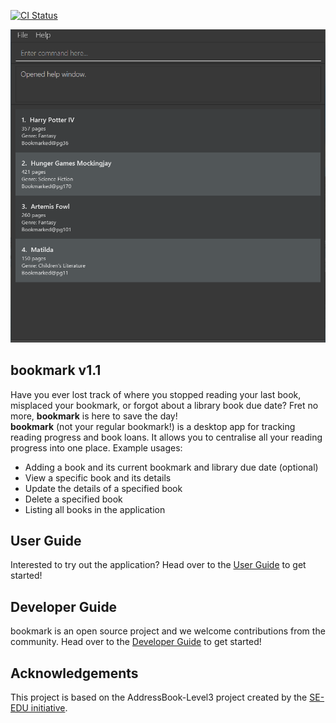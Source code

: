 [![CI Status](https://github.com/se-edu/addressbook-level3/workflows/Java%20CI/badge.svg)](https://github.com/se-edu/addressbook-level3/actions)

![Ui](docs/images/Ui.png)

## bookmark v1.1
Have you ever lost track of where you stopped reading your last book, misplaced your bookmark, or forgot about a library book due date?
Fret no more, **bookmark** is here to save the day!<br>
**bookmark** (not your regular bookmark!) is a desktop app for tracking reading progress and book loans. It allows you to centralise all your
reading progress into one place.
Example usages:
* Adding a book and its current bookmark and library due date (optional)
* View a specific book and its details
* Update the details of a specified book
* Delete a specified book
* Listing all books in the application
## User Guide
Interested to try out the application? Head over to the [User Guide](https://nus-cs2103-ay2021s1.github.io/tp/UserGuide.html)
to get started!
## Developer Guide
bookmark is an open source project and we welcome contributions from the community. Head over to the 
[Developer Guide](https://nus-cs2103-ay2021s1.github.io/tp/DeveloperGuide.html#product-scope) to get started!
## Acknowledgements
This project is based on the AddressBook-Level3 project created by the [SE-EDU initiative](https://se-education.org).
